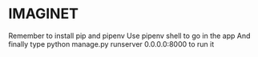 # IMAGINET
Remember to install pip and pipenv
Use pipenv shell to go in the app
And finally type python manage.py runserver 0.0.0.0:8000 to run it
